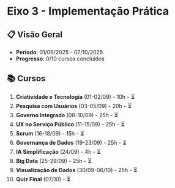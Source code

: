 # Eixo 3 - Implementação Prática

## 📋 Visão Geral
- **Período**: 01/09/2025 - 07/10/2025
- **Progresso**: 0/10 cursos concluídos

## 📚 Cursos
1. **Criatividade e Tecnologia** (01-02/09) - 10h - ⏳
2. **Pesquisa com Usuários** (03-05/09) - 20h - ⏳
3. **Governo Integrado** (08-10/09) - 25h - ⏳
4. **UX no Serviço Público** (11-15/09) - 25h - ⏳
5. **Scrum** (16-18/09) - 15h - ⏳
6. **Governança de Dados** (19-23/09) - 25h - ⏳
7. **IA Simplificação** (24/09) - 4h - ⏳
8. **Big Data** (25-29/09) - 25h - ⏳
9. **Visualização de Dados** (30/09-06/10) - 25h - ⏳
10. **Quiz Final** (07/10) - ⏳
